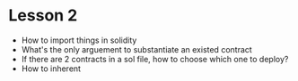 # Lesson 2

* How to import things in solidity
* What's the only arguement to substantiate an existed contract
* If there are 2 contracts in a sol file, how to choose which one to deploy?
* How to inherent
